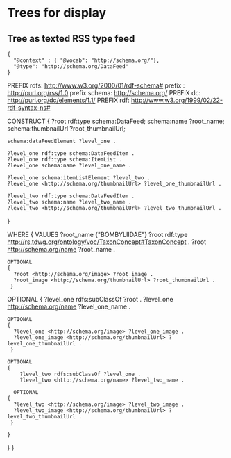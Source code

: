 # Trees for display

## Tree as texted RSS type feed

```
{
  "@context" : { "@vocab": "http://schema.org/"},
  "@type": "http://schema.org/DataFeed"
}
```

PREFIX rdfs: <http://www.w3.org/2000/01/rdf-schema#>
prefix : <http://purl.org/rss/1.0>
prefix schema: <http://schema.org/>
PREFIX dc: <http://purl.org/dc/elements/1.1/>
PREFIX rdf: <http://www.w3.org/1999/02/22-rdf-syntax-ns#>

CONSTRUCT
{
  ?root
	rdf:type schema:DataFeed;
	schema:name ?root_name;
    schema:thumbnailUrl ?root_thumbnailUrl;
    
    
	schema:dataFeedElement ?level_one .

	?level_one rdf:type schema:DataFeedItem .
    ?level_one rdf:type schema:ItemList .
    ?level_one schema:name ?level_one_name .
  
    ?level_one schema:itemListElement ?level_two .
    ?level_one <http://schema.org/thumbnailUrl> ?level_one_thumbnailUrl .

 	?level_two rdf:type schema:DataFeedItem .
    ?level_two schema:name ?level_two_name .
    ?level_two <http://schema.org/thumbnailUrl> ?level_two_thumbnailUrl .
 
}


WHERE 
{
VALUES ?root_name {"BOMBYLIIDAE"}
       ?root rdf:type <http://rs.tdwg.org/ontology/voc/TaxonConcept#TaxonConcept> .
?root <http://schema.org/name> ?root_name .
  
	OPTIONAL 
	{
      ?root <http://schema.org/image> ?root_image .
      ?root_image <http://schema.org/thumbnailUrl> ?root_thumbnailUrl .
     }  
  
  
OPTIONAL
{
	?level_one rdfs:subClassOf ?root .
	?level_one <http://schema.org/name> ?level_one_name .
  
	OPTIONAL 
	{
      ?level_one <http://schema.org/image> ?level_one_image .
      ?level_one_image <http://schema.org/thumbnailUrl> ?level_one_thumbnailUrl .
     }  
	
	OPTIONAL 
	{
		?level_two rdfs:subClassOf ?level_one .
		?level_two <http://schema.org/name> ?level_two_name .
      
      OPTIONAL 
	{
      ?level_two <http://schema.org/image> ?level_two_image .
      ?level_two_image <http://schema.org/thumbnailUrl> ?level_two_thumbnailUrl .
     }
	
	}
 

}
}